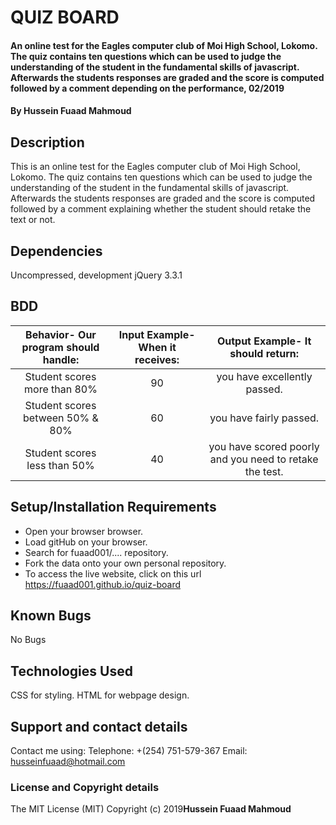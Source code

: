 # QUIZ BOARD
#### An online test for the Eagles computer club of Moi High School, Lokomo. The quiz contains ten questions which can be used to judge the understanding of the student in the fundamental skills of javascript. Afterwards the students responses are graded and the score is computed followed by a comment depending on the performance, 02/2019
#### By **Hussein Fuaad Mahmoud**
## Description
This is an online test for the Eagles computer club of Moi High School, Lokomo. The quiz contains ten questions which can be used to judge the understanding of the student in the fundamental skills of javascript. Afterwards the students responses are graded and the score is computed followed by a comment explaining whether the student should retake the text or not.
## Dependencies
Uncompressed, development jQuery 3.3.1
## BDD
| Behavior- Our program should handle: | Input Example- When it receives: | Output Example- It should return: |
| :-------------: | :-------------: | :-------------: |
| Student scores more than 80% | 90  | you have excellently passed. |
| Student scores between 50% & 80%  | 60 | you have fairly passed. |
| Student scores less than 50%  | 40 | you have scored poorly and you need to retake the test. |
## Setup/Installation Requirements
* Open your browser browser.
* Load gitHub on your browser.
* Search for fuaad001/.... repository.
* Fork the data onto your own personal repository.
* To access the live website, click on this url https://fuaad001.github.io/quiz-board
## Known Bugs
No Bugs
## Technologies Used
CSS for styling.
HTML for webpage design.
## Support and contact details
Contact me using:
Telephone: +(254) 751-579-367
Email: husseinfuaad@hotmail.com
### License and Copyright details
The MIT License (MIT)
Copyright (c) 2019**Hussein Fuaad Mahmoud**
